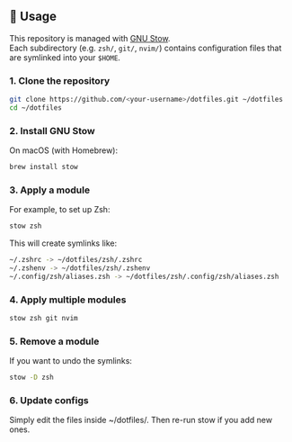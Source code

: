 ## 🚀 Usage

This repository is managed with [GNU Stow](https://www.gnu.org/software/stow/).  
Each subdirectory (e.g. `zsh/`, `git/`, `nvim/`) contains configuration files that are symlinked into your `$HOME`.

### 1. Clone the repository
```bash
git clone https://github.com/<your-username>/dotfiles.git ~/dotfiles
cd ~/dotfiles
```

### 2. Install GNU Stow
On macOS (with Homebrew):
```bash
brew install stow
```

### 3. Apply a module
For example, to set up Zsh:
```bash
stow zsh
```

This will create symlinks like:
```bash
~/.zshrc -> ~/dotfiles/zsh/.zshrc
~/.zshenv -> ~/dotfiles/zsh/.zshenv
~/.config/zsh/aliases.zsh -> ~/dotfiles/zsh/.config/zsh/aliases.zsh
```

### 4. Apply multiple modules
```bash
stow zsh git nvim
```

### 5. Remove a module
If you want to undo the symlinks:

```bash
stow -D zsh
```

### 6. Update configs
Simply edit the files inside ~/dotfiles/.
Then re-run stow if you add new ones.

